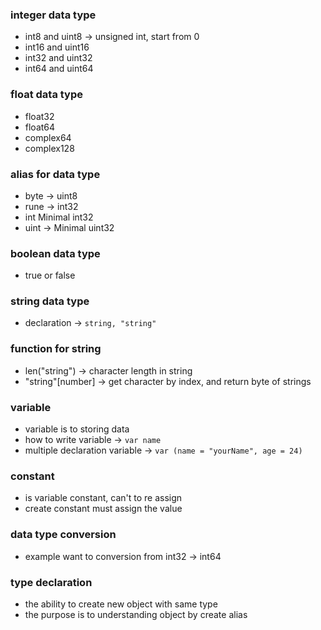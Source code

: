 ### integer data type
- int8 and uint8 -> unsigned int, start from 0
- int16 and uint16
- int32 and uint32
- int64 and uint64
### float data type
- float32
- float64
- complex64
- complex128
### alias for data type
- byte -> uint8
- rune -> int32
- int Minimal int32
- uint -> Minimal uint32
### boolean data type
- true or false
### string data type
- declaration -> `string, "string"`
### function for string
- len("string") -> character length in string
- "string"[number] -> get character by index, and return byte of strings
### variable
- variable is to storing data
- how to write variable -> `var name`
- multiple declaration variable -> `var (name = "yourName", age = 24)`
### constant
- is variable constant, can't to re assign
- create constant must assign the value
### data type conversion
- example want to conversion from int32 -> int64
### type declaration
- the ability to create new object with same type
- the purpose is to understanding object by create alias